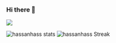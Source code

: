 ### Hi there 👋

![](https://komarev.com/ghpvc/?username=hassanhass&color=6d66eb&label=Profile_Views)
 
![hassanhass stats](https://github-readme-stats.vercel.app/api?username=hassanhass&show_icons=true&theme=tokyonight) 
![hassanhass Streak](https://github-readme-streak-stats.herokuapp.com/?user=hassanhass&theme=tokyonight)
